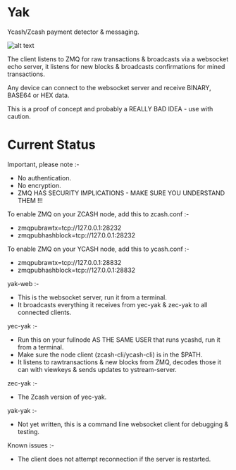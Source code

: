# Yak
Ycash/Zcash payment detector &amp; messaging.

![alt text](https://github.com/ChileBob/yak/blob/[branch]/image.jpg?raw=true)

The client listens to ZMQ for raw transactions & broadcasts via a websocket echo server, it listens for new blocks & broadcasts confirmations for mined transactions.

Any device can connect to the websocket server and receive BINARY, BASE64 or HEX data.

This is a proof of concept and probably a REALLY BAD IDEA - use with caution.

# Current Status

Important, please note :- 
- No authentication.
- No encryption.
- ZMQ HAS SECURITY IMPLICATIONS - MAKE SURE YOU UNDERSTAND THEM !!!

To enable ZMQ on your ZCASH node, add this to zcash.conf :-  
- zmqpubrawtx=tcp://127.0.0.1:28232
- zmqpubhashblock=tcp://127.0.0.1:28232

To enable ZMQ on your YCASH node, add this to ycash.conf :-  
- zmqpubrawtx=tcp://127.0.0.1:28832
- zmqpubhashblock=tcp://127.0.0.1:28832

yak-web :-
- This is the websocket server, run it from a terminal.
- It broadcasts everything it receives from yec-yak & zec-yak to all connected clients.

yec-yak :-
- Run this on your fullnode AS THE SAME USER that runs ycashd, run it from a terminal.
- Make sure the node client (zcash-cli/ycash-cli) is in the $PATH.
- It listens to rawtransactions & new blocks from ZMQ, decodes those it can with viewkeys & sends updates to ystream-server.

zec-yak :-
- The Zcash version of yec-yak.

yak-yak :-
- Not yet written, this is a command line websocket client for debugging & testing.

Known issues :-
- The client does not attempt reconnection if the server is restarted.
